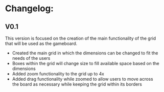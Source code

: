 
# Changelog:
 ## V0.1
 This version is focused on the creation of the main functionality of the grid that will be used as the gameboard.
 * Created the main grid in which the dimensions can be changed to fit the needs of the users
 * Boxes within the grid will change size to fill available space based on the dimensions
 * Added zoom functionality to the grid up to 4x
 * Added drag functionality while zoomed to allow users to move across the board as necessary while keeping the grid within its borders
